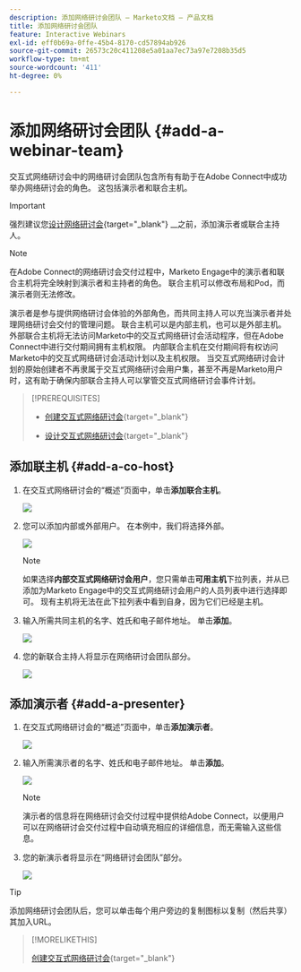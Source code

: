 ```yaml
---
description: 添加网络研讨会团队 — Marketo文档 — 产品文档
title: 添加网络研讨会团队
feature: Interactive Webinars
exl-id: eff0b69a-0ffe-45b4-8170-cd57894ab926
source-git-commit: 26573c20c411208e5a01aa7ec73a97e7208b35d5
workflow-type: tm+mt
source-wordcount: '411'
ht-degree: 0%

---
```


# 添加网络研讨会团队 {#add-a-webinar-team}

交互式网络研讨会中的网络研讨会团队包含所有有助于在Adobe Connect中成功举办网络研讨会的角色。 这包括演示者和联合主机。

>[!IMPORTANT]
>
>强烈建议您[设计网络研讨会](/help/marketo/product-docs/demand-generation/events/interactive-webinars/designing-interactive-webinars.md){target="_blank"} __&#x200B;之前，添加演示者或联合主持人。

>[!NOTE]
>
>在Adobe Connect的网络研讨会交付过程中，Marketo Engage中的演示者和联合主机将完全映射到演示者和主持者的角色。 联合主机可以修改布局和Pod，而演示者则无法修改。

演示者是参与提供网络研讨会体验的外部角色，而共同主持人可以充当演示者并处理网络研讨会交付的管理问题。 联合主机可以是内部主机，也可以是外部主机。 外部联合主机将无法访问Marketo中的交互式网络研讨会活动程序，但在Adobe Connect中进行交付期间拥有主机权限。 内部联合主机在交付期间将有权访问Marketo中的交互式网络研讨会活动计划以及主机权限。 当交互式网络研讨会计划的原始创建者不再隶属于交互式网络研讨会用户集，甚至不再是Marketo用户时，这有助于确保内部联合主持人可以掌管交互式网络研讨会事件计划。

>[!PREREQUISITES]
>
>* [创建交互式网络研讨会](/help/marketo/product-docs/demand-generation/events/interactive-webinars/create-an-interactive-webinar.md){target="_blank"}
>
>* [设计交互式网络研讨会](/help/marketo/product-docs/demand-generation/events/interactive-webinars/designing-interactive-webinars.md){target="_blank"}

## 添加联主机 {#add-a-co-host}

1. 在交互式网络研讨会的“概述”页面中，单击&#x200B;**添加联合主机**。

   ![](assets/add-a-webinar-team-1.png)

1. 您可以添加内部或外部用户。 在本例中，我们将选择外部。

   ![](assets/add-a-webinar-team-2.png)

   >[!NOTE]
   >
   >如果选择&#x200B;**内部交互式网络研讨会用户**，您只需单击&#x200B;**可用主机**&#x200B;下拉列表，并从已添加为Marketo Engage中的交互式网络研讨会用户的人员列表中进行选择即可。 现有主机将无法在此下拉列表中看到自身，因为它们已经是主机。

1. 输入所需共同主机的名字、姓氏和电子邮件地址。 单击&#x200B;**添加**。

   ![](assets/add-a-webinar-team-3.png)

1. 您的新联合主持人将显示在网络研讨会团队部分。

   ![](assets/add-a-webinar-team-4.png)

## 添加演示者 {#add-a-presenter}

1. 在交互式网络研讨会的“概述”页面中，单击&#x200B;**添加演示者**。

   ![](assets/add-a-webinar-team-5.png)

1. 输入所需演示者的名字、姓氏和电子邮件地址。 单击&#x200B;**添加**。

   ![](assets/add-a-webinar-team-6.png)

   >[!NOTE]
   >
   >演示者的信息将在网络研讨会交付过程中提供给Adobe Connect，以便用户可以在网络研讨会交付过程中自动填充相应的详细信息，而无需输入这些信息。

1. 您的新演示者将显示在“网络研讨会团队”部分。

   ![](assets/add-a-webinar-team-7.png)

>[!TIP]
>
>添加网络研讨会团队后，您可以单击每个用户旁边的复制图标以复制（然后共享）其加入URL。

>[!MORELIKETHIS]
>
>[创建交互式网络研讨会](/help/marketo/product-docs/demand-generation/events/interactive-webinars/create-an-interactive-webinar.md){target="_blank"}
